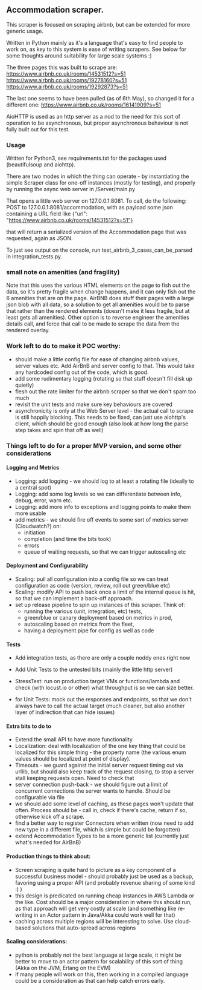 ## Accommodation scraper.

This scraper is focused on scraping airbnb, but can be extended for more generic usage.

Written in Python mainly as it's a language that's easy to find people to work on, as key to this system is ease of writing scrapers. See below for some thoughts around suitability for large scale systems :)

The three pages this was built to scrape are:
https://www.airbnb.co.uk/rooms/14531512?s=51
https://www.airbnb.co.uk/rooms/19278160?s=51
https://www.airbnb.co.uk/rooms/19292873?s=51

The last one seems to have been pulled (as of 6th May), so changed it for a different one:
https://www.airbnb.co.uk/rooms/16141909?s=51

AioHTTP is used as an http server as a nod to the need for this sort of operation to be asynchronous, but proper asynchronous behaviour is not fully built out for this test.

### Usage

Written for Python3, see requirements.txt for the packages used (beautifulsoup and aiohttp).

There are two modes in which the thing can operate - by instantiating the simple Scraper class for one-off instances (mostly for testing), and properly by running the async web server in /Server/main.py

That opens a little web server on 127.0.0.1:8081. To call, do the following:
POST to 127.0.0.1:8081/accommodation, with as payload some json containing a URL field
like {"url": "https://www.airbnb.co.uk/rooms/14531512?s=51"}

that will return a serialized version of the Accommodation page that was requested, again as JSON.

To just see output on the console, run test_airbnb_3_cases_can_be_parsed in integration_tests.py.

### small note on amenities (and fragility)

Note that this uses the various HTML elements on the page to fish out the data, so it's pretty fragile when change happens, and it can only fish out the 6 amenities that are on the page. AirBNB does stuff their pages with a large json blob with all data, so a solution to get all amenities would be to parse that rather than the rendered elements (doesn't make it less fragile, but at least gets all amenities). Other option is to reverse engineer the amenities details call, and force that call to be made to scrape the data from the rendered overlay.

### Work left to do to make it POC worthy:
* should make a little config file for ease of changing airbnb values, server values etc. Add AirBnB and server config to that. This would take any hardcoded config out of the code, which is good.
* add some rudimentary logging (rotating so that stuff doesn't fill disk up quietly)
* flesh out the rate limiter for the airbnb scraper so that we don't spam too much
* revisit the unit tests and make sure key behaviours are covered
* asynchronicity is only at the Web Server level - the actual call to scrape is still happily blocking. This needs to be fixed, can just use aiohttp's client, which should be good enough (also look at how long the parse step takes and spin that off as well)

### Things left to do for a proper MVP version, and some other considerations

#### Logging and Metrics
* Logging: add logging - we should log to at least a rotating file (ideally to a central spot)
* Logging: add some log levels so we can differentiate between info, debug, error, warn etc.
* Logging: add more info to exceptions and logging points to make them more usable
* add metrics - we should fire off events to some sort of metrics server (Cloudwatch?) on:
    * initiation
    * completion (and time the bits took)
    * errors
    * queue of waiting requests, so that we can trigger autoscaling etc

#### Deployment and Configurability
* Scaling: pull all configuration into a config file so we can treat configuration as code (version, review, roll out green/blue etc)
* Scaling: modify API to push back once a limit of the internal queue is hit, so that we can implement a back-off approach.
* set up release pipeline to spin up instances of this scraper. Think of:
    * running the various (unit, integration, etc) tests,
    * green/blue or canary deployment based on metrics in prod,
    * autoscaling based on metrics from the fleet,
    * having a deployment pipe for config as well as code

#### Tests
* Add integration tests, as there are only a couple noddy ones right now
* Add Unit Tests to the untested bits (mainly the little http server)
* StressTest: run on production target VMs or functions/lambda and check (with locust.io or other) what throughput is so we can size better.

* for Unit Tests: mock out the responses and endpoints, so that we don't always have to call the actual target (much cleaner, but also another layer of indirection that can hide issues)

#### Extra bits to do to
* Extend the small API to have more functionality
* Localization: deal with localization of the one key thing that could be localized for this simple thing - the property name (the various enum values should be localized at point of display).
* Timeouts - we guard against the initial server request timing out via urllib, but should also keep track of the request closing, to stop a server stall keeping requests open. Need to check that
* server connection push-back - we should figure out a limit of concurrent connections the server wants to handle. Should be configurable via file
* we should add some level of caching, as these pages won't update that often. Process should be - call in, check if there's cache, return if so, otherwise kick off a scrape.
* find a better way to register Connectors when written (now need to add new type in a different file, which is simple but could be forgotten)
* extend Accommodation Types to be a more generic list (currently just what's needed for AirBnB)

#### Production things to think about:
* Screen scraping is quite hard to picture as a key component of a successful business model - should probably just be used as a backup, favoring using a proper API (and probably revenue sharing of some kind :) )
* this design is predicated on running cheap instances in AWS Lambda or the like. Cost should be a major consideration in where this should run, as that approach will get very costly at scale (and something like re-writing in an Actor pattern in Java/Akka could work well for that)
* caching across multiple regions will be interesting to solve. Use cloud-based solutions that auto-spread across regions


#### Scaling considerations:
* python is probably not the best language at large scale, it might be better to move to an actor pattern for scalability of this sort of thing (Akka on the JVM, Erlang on the EVM)
* if many people will work on this, then working in a compiled language could be a consideration as that can help catch errors early.
